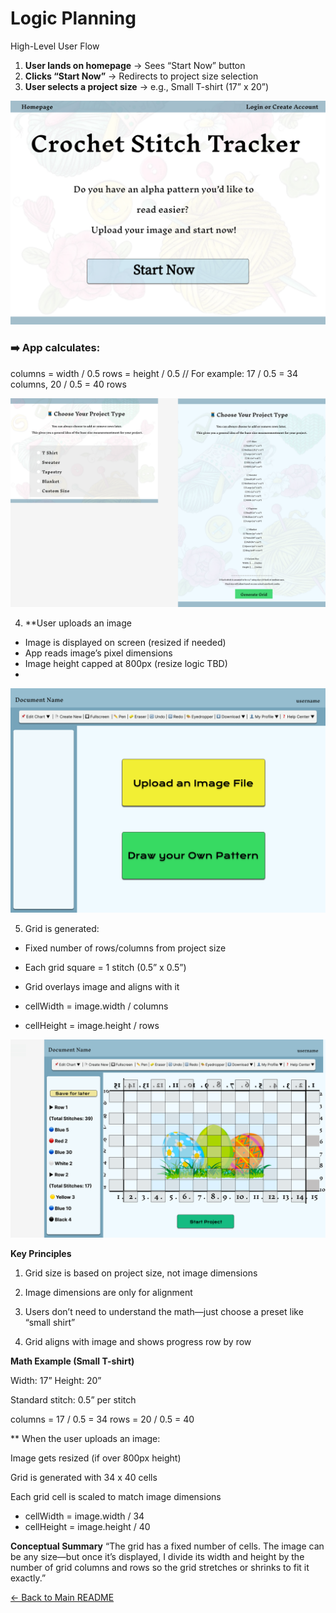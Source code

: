 # Logic Planning

High-Level User Flow

1. **User lands on homepage** → Sees “Start Now” button  
2. **Clicks “Start Now”** → Redirects to project size selection  
3. **User selects a project size** → e.g., Small T-shirt (17” x 20”)

![Wireframe Grid View](Crochet-Stitch-Tracker.png)


### ➡️ App calculates:
columns = width / 0.5
rows = height / 0.5
// For example: 17 / 0.5 = 34 columns, 20 / 0.5 = 40 rows

![Wireframe Grid View](size-selection.png)

4. **User uploads an image
- Image is displayed on screen (resized if needed)
- App reads image’s pixel dimensions
- Image height capped at 800px (resize logic TBD)
- 
![Wireframe Grid View](upload-img.png)

5. Grid is generated:
- Fixed number of rows/columns from project size
- Each grid square = 1 stitch (0.5” x 0.5”)
- Grid overlays image and aligns with it

- cellWidth = image.width / columns
- cellHeight = image.height / rows

![Wireframe Grid View](Sample-IMG-Uploaded-to-Grid.png)


**Key Principles**
1. Grid size is based on project size, not image dimensions

2. Image dimensions are only for alignment

3. Users don’t need to understand the math—just choose a preset like “small shirt”

4. Grid aligns with image and shows progress row by row

**Math Example (Small T-shirt)**

Width: 17”
Height: 20”

Standard stitch: 0.5” per stitch

columns = 17 / 0.5 = 34
rows = 20 / 0.5 = 40

** When the user uploads an image:

Image gets resized (if over 800px height)

Grid is generated with 34 x 40 cells

Each grid cell is scaled to match image dimensions

- cellWidth = image.width / 34
- cellHeight = image.height / 40

**Conceptual Summary**
“The grid has a fixed number of cells.
The image can be any size—but once it’s displayed,
I divide its width and height by the number of grid columns and rows
so the grid stretches or shrinks to fit it exactly.”

[← Back to Main README](../README.md)

